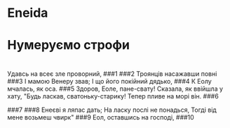 # Eneida
#
# Нумеруємо строфи
#
#

Удавсь на всеє зле проворний,
###1
###2
Троянців насажавши повні
###3
І мамою Венеру звав;
І що його покійний дядько,
###4
К Еолу мчалась, як оса.
###5
Здоров, Еоле, пане-свату!
Сказала, як ввійшла у хату,
"Будь ласкав, сватоньку-старику!
Тепер пливе на морі він.
###6

###7
###8
Енеєві я ляпас дать;
На ласку послі не понадься,
Тогді від мене возьмеш чвирк"
###9
Еол, оставшись на господі,
###10
 

